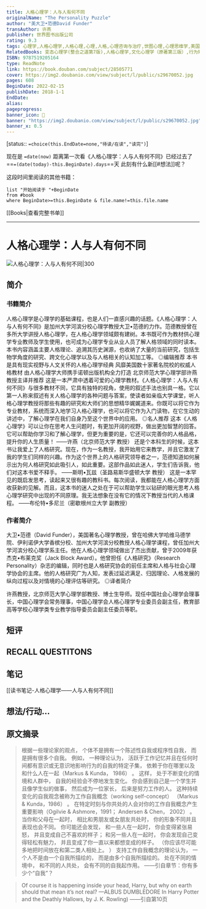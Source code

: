 ```yaml
---
title: 人格心理学：人与人有何不同
originalName: "The Personality Puzzle"
author: "美大卫•范德David Funder"
transAuthor: 许燕
publisher: 世界图书出版公司
rating: 9.3
tags: 心理学,人格心理学,人格心理,心理,人格,心理咨询与治疗,世图心理,心理思维学,美国,许燕,book
RelatedBooks: 变态心理学(整合之道第7版),人格心理学,文化心理学（原著第三版）,行为矫正（万千心理）,心理学导论（原书第9版）,游戏与理智,心理学的邀请（原书第9版）,人格研究,自体的重建,心理学史导论（第七版）
ISBN: 9787519205164
type: ReadNote
link: https://book.douban.com/subject/28505771
cover: https://img2.doubanio.com/view/subject/l/public/s29670052.jpg
pages: 608
BeginDate: 2022-02-15
publishDate: 2018-1-1
EndDate:
alias:
pageprogress:
banner_icon: 📖
banner: "https://img2.doubanio.com/view/subject/l/public/s29670052.jpg"
banner_x: 0.5
---
```

[status:: `=choice(this.EndDate=none,"待读/在读","读完")`]

现在是 `=date(now)`
距离第一次看《人格心理学：人与人有何不同》已经过去了==`=(date(today)-this.BeginDate).days`==天
此刻有什么新[[#想法]]呢？


这段时间里阅读的其他书籍：

```dataview
list "开始阅读于 "+BeginDate
from #book 
where BeginDate>=this.BeginDate & file.name!=this.file.name
```

[[Books|查看完整书单]]

---
# 人格心理学：人与人有何不同

![人格心理学：人与人有何不同|300](https://img2.doubanio.com/view/subject/l/public/s29670052.jpg)

## 简介
### 书籍简介

人格心理学是心理学的基础课程，也是人们一直感兴趣的话题。《人格心理学：人与人有何不同》是加州大学河滨分校心理学教授大卫•范德的力作。范德教授曾在多所大学讲授人格心理学，在人格心理学领域颇有建树。本书既可作为教材供心理学专业教师及学生使用，也可成为心理学专业从业人员了解人格领域的同时读本。本书内容涵盖主要人格理论、追溯其历史渊源，也收纳了大量的当前研究，包括生物学角度的研究、跨文化心理学以及与人格相关的认知加工等。
◎编辑推荐
本书是具有现实视野与人文关怀的人格心理学经典
风靡美国数十家著名院校的权威人格教材
由人格心理学大师携手诺顿出版机构全力打造
北京师范大学心理学部许燕教授主译并推荐
这是一本严肃中透着可爱的心理学教材。《人格心理学：人与人有何不同》与很多教材不同，它具有独特的视角，使用的叙述手法也别具一格。它以第一人称来叙述有关人格心理学的各种问题与答案，使读者如亲临大学课堂，听人格心理学教授将那些有趣的研究和大师们的思想精华娓娓道来。你既可以将它作为专业教材，系统而深入地学习人格心理学，也可以将它作为入门读物，在它生动的讲述中，了解心理学在我们自身乃至这个世界中的应用。
◎名人推荐
这本《人格心理学》可以让你在思考人生问题时，有更加开阔的视野，做出更加智慧的回答。它可以帮助你学习和了解心理学，但更为重要的是，它还可以完善你的人格品格，提升你的人生质量！
——许燕（北京师范大学 教授）
还是个本科生的时候，这本书让我爱上了人格研究。现在，作为一名教授，我开始用它来教学，并且它激发了我的学生们同样的兴趣。作为这个世界上的人格研究领导者之一，范德知道如何展示出为何人格研究如此吸引人，如此重要。这部作品如此迷人，学生们告诉我，他们对这本书爱不释手。
——斯明•瓦兹（圣路易斯华盛顿大学 教授）
这是一本罕见的既启发思考，读起来又很有趣的教科书。每次阅读，我都能在人格心理学方面收获新的见解。而且，这本书的迷人之处在于可以帮助学生以钻研的眼光思考人格心理学研究中出现的不同原理。我无法想象在没有它的情况下教授当代的人格课程。
——布伦特•多尼兰（密歇根州立大学 副教授）


### 作者简介

大卫•范德（David Funder），美国著名心理学教授，曾在哈佛大学哈维马德学院、伊利诺伊大学香槟分校、加州大学河滨分校教授人格心理学课程，曾任加州大学河滨分校心理学系主任。他在人格心理学领域做出了杰出贡献，曾于2009年获杰克•布莱克奖（Jack Block Award）。他曾担任《人格研究》（Research Personality）杂志的编辑，同时也是人格研究协会的前任主席和人格与社会心理学协会的主席。他的人格研究广为人知，发表过延迟满足、归因理论、人格发展的纵向过程以及对情境的心理评估等研究。
◎译者简介

许燕教授，北京师范大学心理学部教授、博士生导师。现任中国社会心理学会理事长，中国心理学会常务理事，中国心理学会人格心理学专业委员会副主任，教育部高等学校心理学类专业教学指导委员会副主任委员等职。


## 短评

## RECALL QUESTITONS

## 笔记
[[读书笔记-人格心理学——人与人有何不同]]
## 想法/行动...

## 原文摘录
> 根据一些理论家的观点， 个体不是拥有一个陈述性自我或程序性自我， 而是拥有很多个自我。 例如， 一种理论认为， 活跃于工作记忆并且在任何时间都有意识或无意识地影响行为的自我的特定子集， 依赖于你在哪里以及和什么人在一起（Markus & Kunda， 1986） 。 这样， 处于不断变化的情境和人群中， 自我的经验会不停地发生变化。 你会感到自己是一个学生并且像学生似的做事， 然后成为一位家长， 后来是努力工作的人。
这种持续变化的自我观念被称为工作自我概念（working self-concept） （Markus & Kunda，1986） 。 在特定时刻与你共处的人会对你的工作自我概念产生重要影响（Ogilvie & Ashmore，1991； Andersen & Chen， 2002） 。 当你和父母在一起时， 相比和男朋友或女朋友共处时， 你的形象不同并且表现也会不同。 你可能还会发现， 和一些人在一起时， 你会变得紧张易怒， 并且变成自己不喜欢的样子； 和另一些人在一起时， 你会发现自己变得轻松有魅力， 并且变成了你一直以来都想变成的样子。 （你应该尽可能多地把时间放在和第二类人相处上。 ） 支持工作自我概念的理论认为， 一个人不是由一个自我所描绘的， 而是由多个自我所描绘的。 处在不同的情境中， 和不同的人共处， 会有不同的自我起作用。
——引自章节：你有多少个“自我”？

> Of course it is happening inside your head, Harry, but why on earth should that mean it’s not real?
—ALBUS DUMBLEDORE
In Harry Potter and the Deathly Hallows, by J. K. Rowling)
——引自第10页

## 
